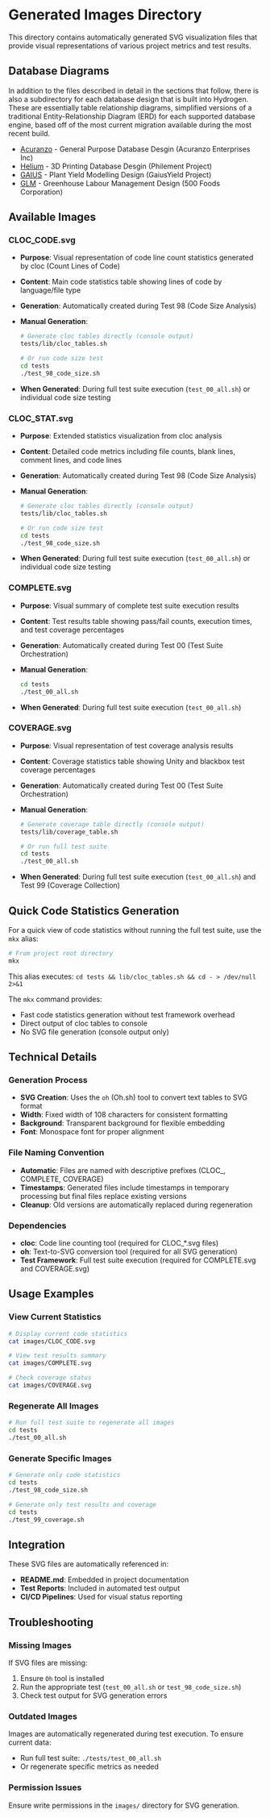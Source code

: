 # Generated Images Directory

This directory contains automatically generated SVG visualization files that provide visual representations of various project metrics and test results.

## Database Diagrams

In addition to the files described in detail in the sections that follow, there is also a subdirectory for each database design that is built into Hydrogen. These are essentially table relationship diagrams, simplified versions of a traditional Entity-Relationship Diagram (ERD) for each supported database engine, based off of the most current migration available during the most recent build.

- [Acuranzo](acuranzo/README.md) - General Purpose Database Desgin (Acuranzo Enterprises Inc)
- [Helium](helium/README.md) - 3D Printing Database Desgin (Philement Project)
- [GAIUS](gaius/README.md) - Plant Yield Modelling Design (GaiusYield Project)
- [GLM](glm/README.md) - Greenhouse Labour Management Design (500 Foods Corporation)

## Available Images

### CLOC_CODE.svg

- **Purpose**: Visual representation of code line count statistics generated by cloc (Count Lines of Code)
- **Content**: Main code statistics table showing lines of code by language/file type
- **Generation**: Automatically created during Test 98 (Code Size Analysis)
- **Manual Generation**:

  ```bash
  # Generate cloc tables directly (console output)
  tests/lib/cloc_tables.sh

  # Or run code size test
  cd tests
  ./test_98_code_size.sh
  ```

- **When Generated**: During full test suite execution (`test_00_all.sh`) or individual code size testing

### CLOC_STAT.svg

- **Purpose**: Extended statistics visualization from cloc analysis
- **Content**: Detailed code metrics including file counts, blank lines, comment lines, and code lines
- **Generation**: Automatically created during Test 98 (Code Size Analysis)
- **Manual Generation**:

  ```bash
  # Generate cloc tables directly (console output)
  tests/lib/cloc_tables.sh

  # Or run code size test
  cd tests
  ./test_98_code_size.sh
  ```

- **When Generated**: During full test suite execution (`test_00_all.sh`) or individual code size testing

### COMPLETE.svg

- **Purpose**: Visual summary of complete test suite execution results
- **Content**: Test results table showing pass/fail counts, execution times, and test coverage percentages
- **Generation**: Automatically created during Test 00 (Test Suite Orchestration)
- **Manual Generation**:

  ```bash
  cd tests
  ./test_00_all.sh
  ```

- **When Generated**: During full test suite execution (`test_00_all.sh`)

### COVERAGE.svg

- **Purpose**: Visual representation of test coverage analysis results
- **Content**: Coverage statistics table showing Unity and blackbox test coverage percentages
- **Generation**: Automatically created during Test 00 (Test Suite Orchestration)
- **Manual Generation**:

  ```bash
  # Generate coverage table directly (console output)
  tests/lib/coverage_table.sh

  # Or run full test suite
  cd tests
  ./test_00_all.sh
  ```

- **When Generated**: During full test suite execution (`test_00_all.sh`) and Test 99 (Coverage Collection)

## Quick Code Statistics Generation

For a quick view of code statistics without running the full test suite, use the `mkx` alias:

```bash
# From project root directory
mkx
```

This alias executes: `cd tests && lib/cloc_tables.sh && cd - > /dev/null 2>&1`

The `mkx` command provides:

- Fast code statistics generation without test framework overhead
- Direct output of cloc tables to console
- No SVG file generation (console output only)

## Technical Details

### Generation Process

- **SVG Creation**: Uses the `oh` (Oh.sh) tool to convert text tables to SVG format
- **Width**: Fixed width of 108 characters for consistent formatting
- **Background**: Transparent background for flexible embedding
- **Font**: Monospace font for proper alignment

### File Naming Convention

- **Automatic**: Files are named with descriptive prefixes (CLOC_, COMPLETE, COVERAGE)
- **Timestamps**: Generated files include timestamps in temporary processing but final files replace existing versions
- **Cleanup**: Old versions are automatically replaced during regeneration

### Dependencies

- **cloc**: Code line counting tool (required for CLOC_*.svg files)
- **oh**: Text-to-SVG conversion tool (required for all SVG generation)
- **Test Framework**: Full test suite execution (required for COMPLETE.svg and COVERAGE.svg)

## Usage Examples

### View Current Statistics

```bash
# Display current code statistics
cat images/CLOC_CODE.svg

# View test results summary
cat images/COMPLETE.svg

# Check coverage status
cat images/COVERAGE.svg
```

### Regenerate All Images

```bash
# Run full test suite to regenerate all images
cd tests
./test_00_all.sh
```

### Generate Specific Images

```bash
# Generate only code statistics
cd tests
./test_98_code_size.sh

# Generate only test results and coverage
cd tests
./test_99_coverage.sh
```

## Integration

These SVG files are automatically referenced in:

- **README.md**: Embedded in project documentation
- **Test Reports**: Included in automated test output
- **CI/CD Pipelines**: Used for visual status reporting

## Troubleshooting

### Missing Images

If SVG files are missing:

1. Ensure `Oh` tool is installed
2. Run the appropriate test (`test_00_all.sh` or `test_98_code_size.sh`)
3. Check test output for SVG generation errors

### Outdated Images

Images are automatically regenerated during test execution. To ensure current data:

- Run full test suite: `./tests/test_00_all.sh`
- Or regenerate specific metrics as needed

### Permission Issues

Ensure write permissions in the `images/` directory for SVG generation.